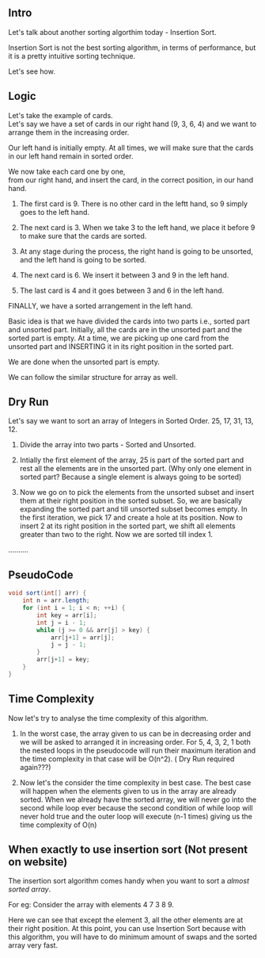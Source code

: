 ## Intro

Let's talk about another sorting algorthim today - Insertion Sort.

Insertion Sort is not the best sorting algorithm, in terms of performance, but it is a pretty intuitive sorting technique.

Let's see how. 

## Logic

Let's take the example of cards.  
Let's say we have a set of cards in our right hand (9, 3, 6, 4) and we want to arrange them in the increasing order.  

Our left hand is initially empty. At all times, we will make sure that the cards in our left hand remain in sorted order.

We now take each card one by one,  
from our right hand,
and insert the card,
in the correct position,
in our hand hand.

1. The first card is 9. There is no other card in the leftt hand, so 9 simply goes to the left hand. 

2. The next card is 3. When we take 3 to the left hand, we place it before 9 to make sure that the cards are sorted. 

3. At any stage during the process, the right hand is going to be unsorted, and the left hand is going to be sorted. 

4. The next card is 6. We insert it between 3 and 9 in the left hand. 

5. The last card is 4 and it goes between 3 and 6 in the left hand. 

FINALLY, we have a sorted arrangement in the left hand.

Basic idea is that we have divided the cards into two parts i.e., sorted part and unsorted part. Initially, all the cards are in the unsorted part and the sorted part is empty. 
At a time, we are picking up one card from the unsorted part and INSERTING it in its right position in the sorted part. 

We are done when the unsorted part is empty. 


We can follow the similar structure for array as well. 

## Dry Run

Let's say we want to sort an array of Integers in Sorted Order. 
25, 17, 31, 13, 12.
1. Divide the array into two parts - Sorted and Unsorted.

2. Intially the first element of the array, 25 is part of the sorted part and rest all the elements are in the unsorted part. (Why only one element in sorted part? Because a single element is always going to be sorted)

3. Now we go on to pick the elements from the unsorted subset and insert them at their right position in the sorted subset. So, we are basically expanding the sorted part and till unsorted subset becomes empty. 
In the first iteration, we pick 17 and create a hole at its position. Now to insert 2 at its right position in the sorted part, we shift all elements greater than two to the right. Now we are sorted till index 1. 

..........

## PseudoCode

```java
void sort(int[] arr) {
    int n = arr.length;
    for (int i = 1; i < n; ++i) {
        int key = arr[i];
        int j = i - 1;
        while (j >= 0 && arr[j] > key) {
            arr[j+1] = arr[j];
            j = j - 1;
        }
        arr[j+1] = key;
    }
}
```


## Time Complexity

Now let's try to analyse the time complexity of this algorithm. 
1. In the worst case, the array given to us can be in decreasing order and we will be asked to arranged it in increasing order. 
For 5, 4, 3, 2, 1 both the nested loops in the pseudocode will run their maximum iteration and the time complexity in that case will be O(n^2). ( Dry Run required again???) 

2. Now let's the consider the time complexity in best case. The best case will happen when the elements given to us in the array are already sorted. When we already have the sorted array, we will never go into the second while loop ever because the second condition of while loop will never hold true and the outer loop will execute (n-1 times) giving us the time complexity of O(n)


## When exactly to use insertion sort (Not present on website)

The insertion sort algorithm comes handy when you want to sort a *almost sorted array*. 

For eg: Consider the array with elements 4 7 3 8 9.

Here we can see that except the element 3, all the other elements are at their right position. At this point, you can use Insertion Sort because with this algorithm, you will have to do minimum amount of swaps and the sorted array very fast. 
